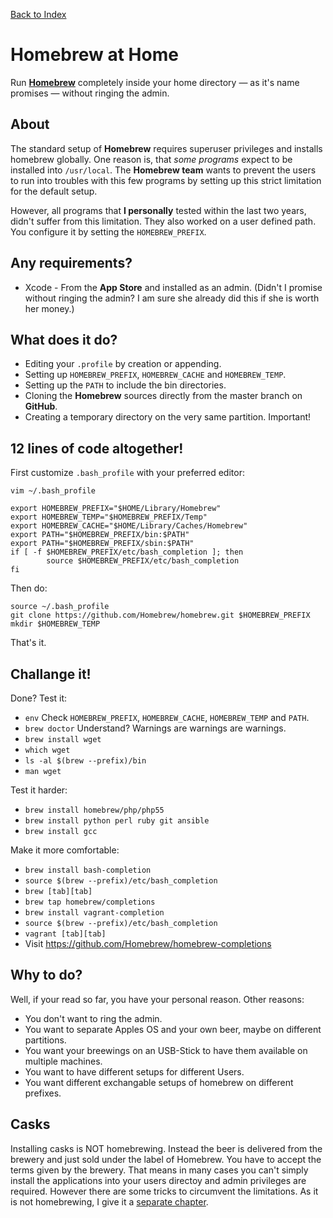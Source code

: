 [Back to Index](README.md)

# Homebrew at Home
Run **[Homebrew](http://brew.sh)** completely inside your home directory — as it's name promises — without ringing the admin. 

## About

The standard setup of **Homebrew** requires superuser privileges and installs homebrew globally. One reason is, that *some programs* expect to be installed into `/usr/local`. The **Homebrew team** wants to prevent the users to run into troubles with this few programs by setting up this strict limitation for the default setup.

However, all programs that **I personally** tested within the last two years, didn't suffer from this limitation. They also worked on a user defined path. You configure it by setting the `HOMEBREW_PREFIX`.

## Any requirements?

* Xcode - From the **App Store** and installed as an admin. (Didn't I promise without ringing the admin? I am sure she already did this if she is worth her money.)

## What does it do?

* Editing your `.profile` by creation or appending.
* Setting up `HOMEBREW_PREFIX`, `HOMEBREW_CACHE` and `HOMEBREW_TEMP`.
* Setting up the `PATH` to include the bin directories.
* Cloning the **Homebrew** sources directly from the master branch on **GitHub**.
* Creating a temporary directory on the very same partition. Important!

## 12 lines of code altogether!

First customize `.bash_profile` with your preferred editor: 

```
vim ~/.bash_profile
```

```
export HOMEBREW_PREFIX="$HOME/Library/Homebrew"
export HOMEBREW_TEMP="$HOMEBREW_PREFIX/Temp"
export HOMEBREW_CACHE="$HOME/Library/Caches/Homebrew"
export PATH="$HOMEBREW_PREFIX/bin:$PATH"
export PATH="$HOMEBREW_PREFIX/sbin:$PATH"
if [ -f $HOMEBREW_PREFIX/etc/bash_completion ]; then
        source $HOMEBREW_PREFIX/etc/bash_completion
fi
```
Then do:

```
source ~/.bash_profile
git clone https://github.com/Homebrew/homebrew.git $HOMEBREW_PREFIX
mkdir $HOMEBREW_TEMP
```

That's it. 

## Challange it!

Done? Test it:

* `env` Check `HOMEBREW_PREFIX`, `HOMEBREW_CACHE`, `HOMEBREW_TEMP` and `PATH`.
* `brew doctor` Understand? Warnings are warnings are warnings.
* `brew install wget`
* `which wget`
* `ls -al $(brew --prefix)/bin`
* `man wget`

Test it harder:

* `brew install homebrew/php/php55`
* `brew install python perl ruby git ansible`
* `brew install gcc`

Make it more comfortable: 
* `brew install bash-completion`
* `source $(brew --prefix)/etc/bash_completion`
* `brew [tab][tab]`
* `brew tap homebrew/completions`
* `brew install vagrant-completion`
* `source $(brew --prefix)/etc/bash_completion`
* `vagrant [tab][tab]`
* Visit https://github.com/Homebrew/homebrew-completions

## Why to do?

Well, if your read so far, you have your personal reason. Other reasons:

* You don't want to ring the admin.
* You want to separate Apples OS and your own beer, maybe on different partitions.
* You want your breewings on an USB-Stick to have them available on multiple machines.
* You want to have different setups for different Users.
* You want different exchangable setups of homebrew on different prefixes.

## Casks

Installing casks is NOT homebrewing. Instead the beer is delivered from the brewery and just sold under the label of Homebrew. You have to accept the terms given by the brewery. That means in many cases you can't simply install the applications into your users directoy and admin privileges are required. However there are some tricks to circumvent the limitations. As it is not homebrewing, I give it a [separate chapter](CasksAtHome.md).


